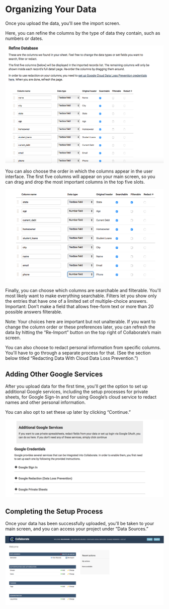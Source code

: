# Organizing Your Data

Once you upload the data, you'll see the import screen.

Here, you can refine the columns by the type of data they contain, such as numbers or dates.

![](.gitbook/assets/screen-shot-2019-09-09-at-9.23.07-am.png)

You can also choose the order in which the columns appear in the user interface. The first five columns will appear on your main screen, so you can drag and drop the most important columns in the top five slots.

![](.gitbook/assets/screen-shot-2019-09-09-at-9.26.55-am.png)

Finally, you can choose which columns are searchable and filterable. You'll most likely want to make everything searchable. Filters let you show only the entries that have one of a limited set of multiple-choice answers. Important: Don’t make a field that allows free-form text or more than 20 possible answers filterable.

Note: Your choices here are important but not unalterable. If you want to change the column order or these preferences later, you can refresh the data by hitting the “Re-Import” button on the top right of Collaborate’s main screen.

You can also choose to redact personal information from specific columns. You'll have to go through a separate process for that. \(See the section below titled “Redacting Data With Cloud Data Loss Prevention.”\)

## Adding Other Google Services

After you upload data for the first time, you'll get the option to set up additional Google services, including the setup processes for private sheets, for Google Sign-In and for using Google’s cloud service to redact names and other personal information.

You can also opt to set these up later by clicking “Continue.”

![](.gitbook/assets/screen-shot-2019-09-09-at-9.30.12-am.png)

## Completing the Setup Process

Once your data has been successfully uploaded, you'll be taken to your main screen, and you can access your project under “Data Sources.”

![](.gitbook/assets/screen-shot-2019-09-09-at-9.32.04-am.png)

## 

